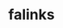 ---
id: 870
title: falinks
types: [fighting]
image: https://raw.githubusercontent.com/PokeAPI/sprites/master/sprites/pokemon/870.png
---